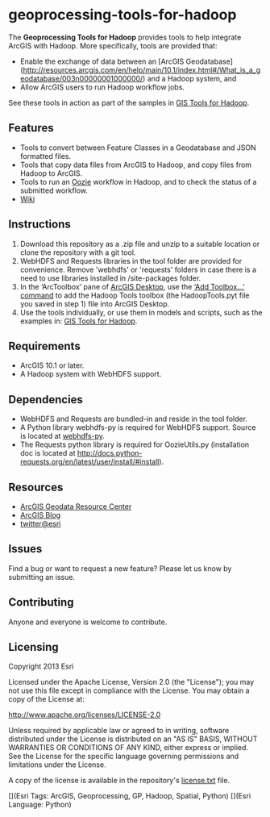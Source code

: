 geoprocessing-tools-for-hadoop
===============

The __Geoprocessing Tools for Hadoop__ provides tools to help integrate ArcGIS with Hadoop. More specifically, 
tools are provided that:
* Enable the exchange of data between an 
[ArcGIS Geodatabase]
(http://resources.arcgis.com/en/help/main/10.1/index.html#/What_is_a_geodatabase/003n00000001000000/) and a 
Hadoop system, and 
* Allow ArcGIS users to run Hadoop workflow jobs.

See these tools in action as part of the samples in [GIS Tools for Hadoop](https://github.com/Esri/gis-tools-for-hadoop).

## Features

* Tools to convert between Feature Classes in a Geodatabase and JSON formatted files.
* Tools that copy data files from ArcGIS to Hadoop, and copy files from Hadoop to ArcGIS.
* Tools to run an [Oozie](http://oozie.apache.org/) workflow in Hadoop, and to check the status of a submitted 
workflow.
* [Wiki](https://github.com/Esri/geoprocessing-tools-for-hadoop/wiki)

## Instructions
1. Download this repository as a .zip file and unzip to a suitable location or clone the repository with a git tool.
2. WebHDFS and Requests libraries in the tool folder are provided for convenience. Remove 'webhdfs' or 'requests' folders in case there is a need to use libraries installed in /site-packages folder.
3. In the ‘ArcToolbox’ pane of [ArcGIS Desktop](http://www.esri.com/software/arcgis/arcgis-for-desktop/), 
use the [‘Add Toolbox…’ command](http://resources.arcgis.com/en/help/main/10.1/index.html#//003q0000001m000000) 
to add the Hadoop Tools toolbox (the HadoopTools.pyt file you saved in step 1) file 
into ArcGIS Desktop.
4. Use the tools individually, or use them in models and scripts, such as the examples 
in: [GIS Tools for Hadoop](https://github.com/Esri/gis-tools-for-hadoop).

## Requirements

* ArcGIS 10.1 or later.
* A Hadoop system with WebHDFS support.

## Dependencies
* WebHDFS and Requests are bundled-in and reside in the tool folder.
* A Python library webhdfs-py is required for WebHDFS support.  Source is located 
at [webhdfs-py](https://github.com/Esri/webhdfs-py).
* The Requests python library is required for OozieUtils.py (installation doc is located 
at http://docs.python-requests.org/en/latest/user/install/#install).

## Resources

* [ArcGIS Geodata Resource Center]( http://resources.arcgis.com/en/communities/geodata/)
* [ArcGIS Blog](http://blogs.esri.com/esri/arcgis/)
* [twitter@esri](http://twitter.com/esri)

## Issues

Find a bug or want to request a new feature?  Please let us know by submitting an issue.

## Contributing

Anyone and everyone is welcome to contribute. 

## Licensing
Copyright 2013 Esri

Licensed under the Apache License, Version 2.0 (the "License");
you may not use this file except in compliance with the License.
You may obtain a copy of the License at:

   http://www.apache.org/licenses/LICENSE-2.0

Unless required by applicable law or agreed to in writing, software
distributed under the License is distributed on an "AS IS" BASIS,
WITHOUT WARRANTIES OR CONDITIONS OF ANY KIND, either express or implied.
See the License for the specific language governing permissions and
limitations under the License.

A copy of the license is available in the repository's 
[license.txt]( https://raw.github.com/Esri/hadoop-gp-tools/master/license.txt) file.

[](Esri Tags: ArcGIS, Geoprocessing, GP, Hadoop, Spatial, Python)
[](Esri Language: Python)
